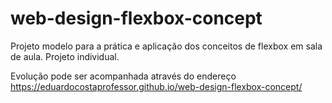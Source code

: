 # web-design-flexbox-concept
Projeto modelo para a prática e aplicação dos conceitos de flexbox em sala de aula. Projeto individual.

Evolução pode ser acompanhada através do endereço https://eduardocostaprofessor.github.io/web-design-flexbox-concept/
